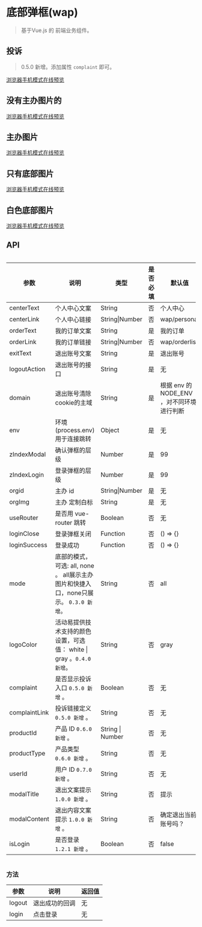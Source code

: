 # 底部弹框(wap)
> 基于Vue.js 的 前端业务组件。

## 投诉

> 0.5.0 新增。添加属性 <code>complaint</code> 即可。

[浏览器手机模式在线预览](https://output.jsbin.com/belehox)

<div style="background: #999">
  <w-footer-wap
    mode="none"
    logoColor="white"
    complaint
    complaintLink="https://www.evente.cn"
  />
</div>

<w-footer-wap
  centerLink="https://www.baidu.com"
  orderLink="https://www.qq.com"
  orgid="100015"
  :loginAction="loginAction"
  :countrycodeAction="countrycodeAction"
  :sendAction="sendAction"
  complaint
  :isLogin="true"
  lang="en_US"
  complaintLink="https://www.evente.cn"
/>

## 没有主办图片的

[浏览器手机模式在线预览](https://output.jsbin.com/zecepul)

<w-footer-wap
  centerLink="https://www.baidu.com"
  orderLink="https://www.qq.com"
  orgid="100015"
  :loginAction="loginAction"
  :countrycodeAction="countrycodeAction"
  :sendAction="sendAction"
/>

## 主办图片

[浏览器手机模式在线预览](https://output.jsbin.com/cetuwip)

<w-footer-wap
  centerLink="https://www.baidu.com"
  orderLink="https://www.qq.com"
  orgid="100015"
  orgImg="https://2img.evente.cn/7b/7b/81/a9b42253e54228e580d3b898be.jpg"
  :loginAction="loginAction"
  :countrycodeAction="countrycodeAction"
  :sendAction="sendAction"
/>

## 只有底部图片

[浏览器手机模式在线预览](https://output.jsbin.com/jeferij)

<w-footer-wap mode="none" />

## 白色底部图片

[浏览器手机模式在线预览](https://output.jsbin.com/meponov)

<div style="background: #999">
  <w-footer-wap mode="none" logoColor="white" />
</div>

## API

<div style="width: 100%; overflow: auto">
  <table>
  <thead>
    <tr><th>参数</th><th>说明</th><th>类型</th><th>是否必填</th><th>默认值</th></tr>
  </thead>
  <tbody>
    <tr><td>centerText</td><td>个人中心文案</td><td>String</td><td>否</td><td>个人中心</td></tr>
    <tr><td>centerLink</td><td>个人中心链接</td><td>String|Number</td><td>否</td><td>wap/personal</td></tr>
    <tr><td>orderText</td><td>我的订单文案</td><td>String</td><td>是</td><td>我的订单</td></tr>
    <tr><td>orderLink</td><td>我的订单链接</td><td>String|Number</td><td>否</td><td>wap/orderlist</td></tr>
    <tr><td>exitText</td><td>退出账号文案</td><td>String</td><td>是</td><td>退出账号</td></tr>
    <tr><td>logoutAction</td><td>退出账号的接口</td><td>String</td><td>是</td><td>无</td></tr>
    <tr><td>domain</td><td>退出账号清除cookie的主域</td><td>String</td><td>是</td><td>根据 env 的 NODE_ENV ，对不同环境进行判断</td></tr>
    <tr><td>env</td><td>环境(process.env)用于连接跳转</td><td>Object</td><td>是</td><td>无</td></tr>
    <tr><td>zIndexModal</td><td>确认弹框的层级</td><td>Number</td><td>是</td><td>99</td></tr>
    <tr><td>zIndexLogin</td><td>登录弹框的层级</td><td>Number</td><td>是</td><td>99</td></tr>
    <tr><td>orgid</td><td>主办 id</td><td>String|Number</td><td>是</td><td>无</td></tr>
    <tr><td>orgImg</td><td>主办 定制白标</td><td>String</td><td>是</td><td>无</td></tr>
    <tr><td>useRouter</td><td>是否用 vue-router 跳转</td><td>Boolean</td><td>否</td><td>无</td></tr>
    <tr><td>loginClose</td><td>登录弹框关闭</td><td>Function</td><td>否</td><td>() => {}</td></tr>
    <tr><td>loginSuccess</td><td>登录成功</td><td>Function</td><td>否</td><td>() => {}</td></tr>
    <tr><td>mode</td><td>底部的模式，可选: all, none 。 all展示主办图片和快捷入口，none只展示。 <code>0.3.0 新增</code>。</td><td>String</td><td>否</td><td>all</td></tr>
    <tr><td>logoColor</td><td>活动易提供技术支持的颜色设置，可选值： white | gray 。<code>0.4.0 新增</code>。</td><td>String</td><td>否</td><td>gray</td></tr>
    <tr><td>complaint</td><td>是否显示投诉入口 <code>0.5.0 新增</code> 。</td><td>Boolean</td><td>否</td><td>无</td></tr>
    <tr><td>complaintLink</td><td>投诉链接定义 <code>0.5.0 新增</code> 。</td><td>String</td><td>否</td><td>无</td></tr>
    <tr><td>productId</td><td>产品 ID <code>0.6.0 新增</code> 。</td><td>String | Number</td><td>否</td><td>无</td></tr>
    <tr><td>productType</td><td>产品类型 <code>0.6.0 新增</code> 。</td><td>String</td><td>否</td><td>无</td></tr>
    <tr><td>userId</td><td>用户 ID <code>0.7.0 新增</code> 。</td><td>String</td><td>否</td><td>无</td></tr>
    <tr><td>modalTitle</td><td>退出文案提示 <code>1.0.0 新增</code> 。</td><td>String</td><td>否</td><td>提示</td></tr>
    <tr><td>modalContent</td><td>退出内容文案提示 <code>1.0.0 新增</code> 。</td><td>String</td><td>否</td><td>确定退出当前账号吗？</td></tr>
    <tr><td>isLogin</td><td>是否登录 <code>1.2.1 新增</code> 。</td><td>Boolean</td><td>否</td><td>false</td></tr>
  </tbody>
  </table>
</div>

### 方法

|参数|说明|返回值|
|---|----|---|
|logout|退出成功的回调|无|
|login|点击登录|无|

<script>
import WFooterWap from './Footer';

export default {
  data() {
    return {
      show: false,
      loginAction: 'https://www.easy-mock.com/mock/5ab386ecca15e11ded65b593/chinese/login',
      countrycodeAction: 'https://www.easy-mock.com/mock/5ab386ecca15e11ded65b593/chinese/countrycode',
      sendAction: 'https://www.easy-mock.com/mock/5ab386ecca15e11ded65b593/chinese/smssend',
    }
  },
  components: {
    WFooterWap,
  },
  mounted() {
    document.getElementsByTagName('html')[0].className = 'html';
  },
  beforeDestroy() {
    document.getElementsByTagName('html')[0].className = '';
  },
  methods: {
    success(res) {
      console.log(res, '登录');
    },
  },
}
</script>
<style lang="scss" scope>
@import './style/footer.scss';

.html {
  font-size: 37.5px;

  & .navbar {
    height: 34px;
    box-sizing: content-box;
    line-height: 34px;
    padding: 12px 24px;

    & a {
      line-height: 32px;
    }

    & .site-name {
      font-size: 30px;
    }

    & .links {
      right: 24px;
      top: 12px;
      line-height: 32px;
    }
  }

  & .sidebar {
    width: 32%;
    top: 57.6px;
  }

  & .page {
    padding-left: 32%;
  }

  & h1 {
    font-size: 42px;
  }

  & h2 {
    font-size: 38px;
  }

  & pre,
  & pre[class*="language-"] {
    padding: 20px 24px;

    &::before {
      font-size: 16px;
    }
  }

  & blockquote {
    font-size: 20px;
  }

  & .content code {
    padding: 4px 8px;
  }

  & .search-box input {
    height: 32px;
    width: 200px;
    padding: 0 8px 0 32px;
    background-size: 20px;
    background-position: 6px 6px;
  }
}

.demo-box {
  padding: 30px 0;
}

.html .page,
.content:not(.custom) {
  padding: 0 !important;
}

.html .sidebar {
  width: 260px;
}

</style>
